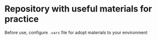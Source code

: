 # Repository with useful materials for practice

Before use, configure `.vars` file for adopt materials to your environment

